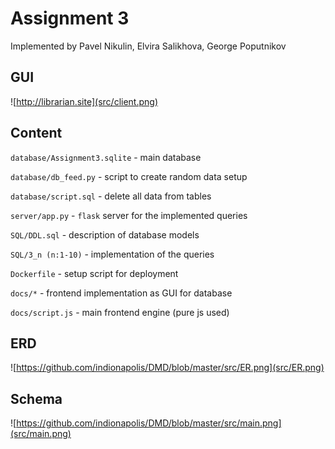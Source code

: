 # Assignment 3

Implemented by Pavel Nikulin, Elvira Salikhova, George Poputnikov

## GUI

![http://librarian.site](src/client.png)

## Content

```database/Assignment3.sqlite``` - main database 

```database/db_feed.py``` - script to create random data setup

```database/script.sql``` - delete all data from tables

```server/app.py``` - ```flask``` server for the implemented queries

```SQL/DDL.sql``` - description of database models

```SQL/3_n (n:1-10)``` - implementation of the queries

```Dockerfile``` - setup script for deployment

```docs/*``` - frontend implementation as GUI for database

```docs/script.js``` - main frontend engine (pure js used)


## ERD
![https://github.com/indionapolis/DMD/blob/master/src/ER.png](src/ER.png)
## Schema
![https://github.com/indionapolis/DMD/blob/master/src/main.png](src/main.png)
